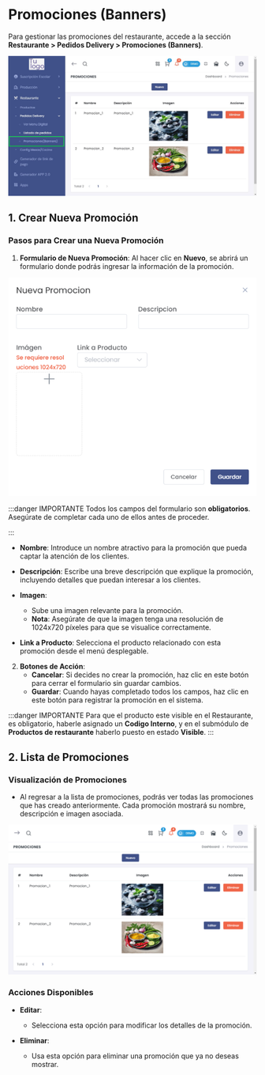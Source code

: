 # Promociones (Banners)  

Para gestionar las promociones del restaurante, accede a la sección **Restaurante > Pedidos Delivery > Promociones (Banners)**.  

![Acceso_Promociones](img/Acceso_Promociones.jpg)

## 1. Crear Nueva Promoción  

### Pasos para Crear una Nueva Promoción  

1. **Formulario de Nueva Promoción**: Al hacer clic en **Nuevo**, se abrirá un formulario donde podrás ingresar la información de la promoción. 

![Nueva Promocion](img/Nueva_Promocion.jpg)

:::danger IMPORTANTE
 Todos los campos del formulario son **obligatorios**. Asegúrate de completar cada uno de ellos antes de proceder. 
  
:::

   - **Nombre**: Introduce un nombre atractivo para la promoción que pueda captar la atención de los clientes.  

   - **Descripción**: Escribe una breve descripción que explique la promoción, incluyendo detalles que puedan interesar a los clientes.  

   - **Imagen**:   
     - Sube una imagen relevante para la promoción.   
     - **Nota**: Asegúrate de que la imagen tenga una resolución de 1024x720 píxeles para que se visualice correctamente.  

   - **Link a Producto**: Selecciona el producto relacionado con esta promoción desde el menú desplegable.  

2. **Botones de Acción**:  
   - **Cancelar**: Si decides no crear la promoción, haz clic en este botón para cerrar el formulario sin guardar cambios.  
   - **Guardar**: Cuando hayas completado todos los campos, haz clic en este botón para registrar la promoción en el sistema.  


:::danger IMPORTANTE
Para que el producto este visible en el Restaurante, es obligatorio, haberle asignado un **Codigo Interno**, y en el submódulo de **Productos de restaurante** haberlo puesto en estado **Visible**.
:::

## 2. Lista de Promociones  

### Visualización de Promociones  

- Al regresar a la lista de promociones, podrás ver todas las promociones que has creado anteriormente. Cada promoción mostrará su nombre, descripción e imagen asociada.  

![Listado de Productos de Restaurante](img/Listado_Proomociones.jpg)

### Acciones Disponibles  

- **Editar**:   
  - Selecciona esta opción para modificar los detalles de la promoción.  
  
- **Eliminar**:   
  - Usa esta opción para eliminar una promoción que ya no deseas mostrar.  

